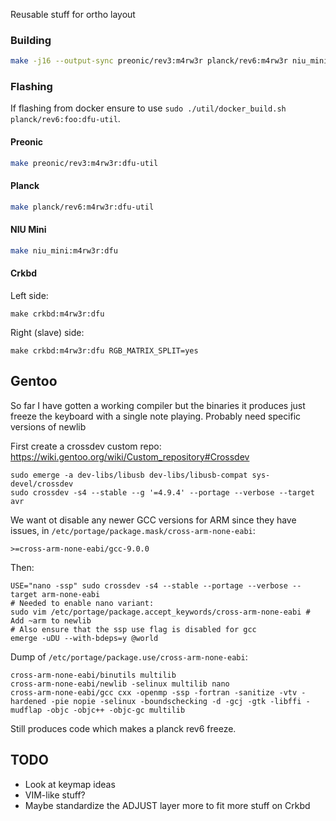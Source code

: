 Reusable stuff for ortho layout

### Building

```bash
make -j16 --output-sync preonic/rev3:m4rw3r planck/rev6:m4rw3r niu_mini:m4rw3r crkbd:m4rw3r
```

### Flashing

If flashing from docker ensure to use `sudo ./util/docker_build.sh planck/rev6:foo:dfu-util`.

#### Preonic

```bash
make preonic/rev3:m4rw3r:dfu-util
```

#### Planck

```bash
make planck/rev6:m4rw3r:dfu-util
```

#### NIU Mini

```bash
make niu_mini:m4rw3r:dfu
```

#### Crkbd

Left side:

```
make crkbd:m4rw3r:dfu
```

Right (slave) side:

```
make crkbd:m4rw3r:dfu RGB_MATRIX_SPLIT=yes
```

## Gentoo

So far I have gotten a working compiler but the binaries it produces just freeze the keyboard with a single note playing. Probably need specific versions of newlib

First create a crossdev custom repo: https://wiki.gentoo.org/wiki/Custom_repository#Crossdev

```
sudo emerge -a dev-libs/libusb dev-libs/libusb-compat sys-devel/crossdev
sudo crossdev -s4 --stable --g '=4.9.4' --portage --verbose --target avr
```

We want ot disable any newer GCC versions for ARM since they have issues, in `/etc/portage/package.mask/cross-arm-none-eabi`:

```
>=cross-arm-none-eabi/gcc-9.0.0
```

Then:

```
USE="nano -ssp" sudo crossdev -s4 --stable --portage --verbose --target arm-none-eabi
# Needed to enable nano variant:
sudo vim /etc/portage/package.accept_keywords/cross-arm-none-eabi # Add ~arm to newlib
# Also ensure that the ssp use flag is disabled for gcc
emerge -uDU --with-bdeps=y @world
```

Dump of `/etc/portage/package.use/cross-arm-none-eabi`:

```
cross-arm-none-eabi/binutils multilib
cross-arm-none-eabi/newlib -selinux multilib nano
cross-arm-none-eabi/gcc cxx -openmp -ssp -fortran -sanitize -vtv -hardened -pie nopie -selinux -boundschecking -d -gcj -gtk -libffi -mudflap -objc -objc++ -objc-gc multilib
```

Still produces code which makes a planck rev6 freeze.

## TODO

* Look at keymap ideas
* VIM-like stuff?
* Maybe standardize the ADJUST layer more to fit more stuff on Crkbd